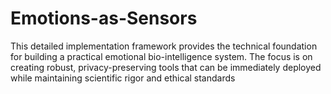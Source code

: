 # Emotions-as-Sensors
This detailed implementation framework provides the technical foundation for building a practical emotional bio-intelligence system. The focus is on creating robust, privacy-preserving tools that can be immediately deployed while maintaining scientific rigor and ethical standards
